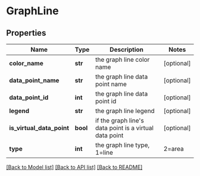 # GraphLine

## Properties
Name | Type | Description | Notes
------------ | ------------- | ------------- | -------------
**color_name** | **str** | the graph line color name | [optional] 
**data_point_name** | **str** | the graph line data point name | [optional] 
**data_point_id** | **int** | the graph line data point id | [optional] 
**legend** | **str** | the graph line legend | [optional] 
**is_virtual_data_point** | **bool** | if the graph line&#39;s data point is a virtual data point | [optional] 
**type** | **int** | the graph line type, 1&#x3D;line|2&#x3D;area|3&#x3D;stack|4&#x3D;column | [optional] 

[[Back to Model list]](../README.md#documentation-for-models) [[Back to API list]](../README.md#documentation-for-api-endpoints) [[Back to README]](../README.md)


